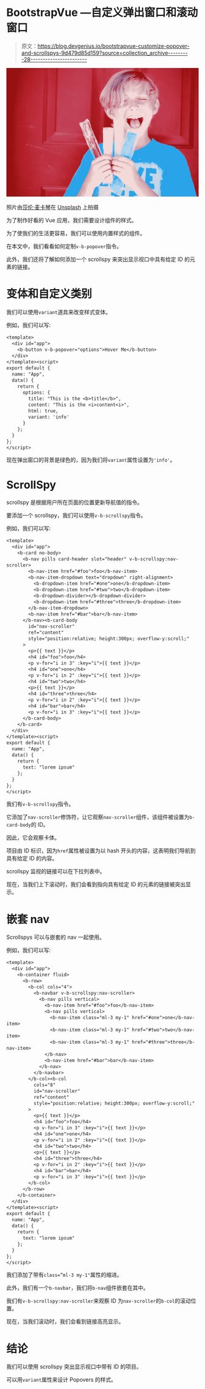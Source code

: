 # BootstrapVue —自定义弹出窗口和滚动窗口

> 原文：<https://blog.devgenius.io/bootstrapvue-customize-popover-and-scrollspys-9d479d85d159?source=collection_archive---------28----------------------->

![](img/ee47c51e4ca40547436f5047d7751129.png)

照片由[莎伦·麦卡琴](https://unsplash.com/@sharonmccutcheon?utm_source=medium&utm_medium=referral)在 [Unsplash](https://unsplash.com?utm_source=medium&utm_medium=referral) 上拍摄

为了制作好看的 Vue 应用，我们需要设计组件的样式。

为了使我们的生活更容易，我们可以使用内置样式的组件。

在本文中，我们看看如何定制`v-b-popover`指令。

此外，我们还将了解如何添加一个 scrollspy 来突出显示视口中具有给定 ID 的元素的链接。

# 变体和自定义类别

我们可以使用`variant`道具来改变样式变体。

例如，我们可以写:

```
<template>
  <div id="app">
    <b-button v-b-popover="options">Hover Me</b-button>
  </div>
</template><script>
export default {
  name: "App",
  data() {
    return {
      options: {
        title: "This is the <b>title</b>",
        content: "This is the <i>content<i>",
        html: true,
        variant: 'info'
      }
    };
  }
};
</script>
```

现在弹出窗口的背景是绿色的，因为我们将`variant`属性设置为`'info'`。

# ScrollSpy

scrollspy 是根据用户所在页面的位置更新导航值的指令。

要添加一个 scrollspy，我们可以使用`v-b-scrollspy`指令。

例如，我们可以写:

```
<template>
  <div id="app">
    <b-card no-body>
      <b-nav pills card-header slot="header" v-b-scrollspy:nav-scroller>
        <b-nav-item href="#foo">foo</b-nav-item>
        <b-nav-item-dropdown text="dropdown" right-alignment>
          <b-dropdown-item href="#one">one</b-dropdown-item>
          <b-dropdown-item href="#two">two</b-dropdown-item>
          <b-dropdown-divider></b-dropdown-divider>
          <b-dropdown-item href="#three">three</b-dropdown-item>
        </b-nav-item-dropdown>
        <b-nav-item href="#bar">bar</b-nav-item>
      </b-nav><b-card-body
        id="nav-scroller"
        ref="content"
        style="position:relative; height:300px; overflow-y:scroll;"
      >
        <p>{{ text }}</p>
        <h4 id="foo">foo</h4>
        <p v-for="i in 3" :key="i">{{ text }}</p>
        <h4 id="one">one</h4>
        <p v-for="i in 2" :key="i">{{ text }}</p>
        <h4 id="two">two</h4>
        <p>{{ text }}</p>
        <h4 id="three">three</h4>
        <p v-for="i in 2" :key="i">{{ text }}</p>
        <h4 id="bar">bar</h4>
        <p v-for="i in 3" :key="i">{{ text }}</p>
      </b-card-body>
    </b-card>
  </div>
</template><script>
export default {
  name: "App",
  data() {
    return {
      text: "lorem ipsum"
    };
  }
};
</script>
```

我们有`v-b-scrollspy`指令。

它添加了`nav-scroller`修饰符，让它观察`nav-scroller`组件，该组件被设置为`b-card-body`的 ID。

因此，它会观察卡体。

项目由 ID 标识，因为`href`属性被设置为以 hash 开头的内容，这表明我们导航到具有给定 ID 的内容。

scrollspy 监视的链接可以在下拉列表中。

现在，当我们上下滚动时，我们会看到指向具有给定 ID 的元素的链接被突出显示。

# 嵌套 nav

Scrollspys 可以与嵌套的 nav 一起使用。

例如，我们可以写:

```
<template>
  <div id="app">
    <b-container fluid>
      <b-row>
        <b-col cols="4">
          <b-navbar v-b-scrollspy:nav-scroller>
            <b-nav pills vertical>
              <b-nav-item href="#foo">foo</b-nav-item>
              <b-nav pills vertical>
                <b-nav-item class="ml-3 my-1" href="#one">one</b-nav-item>
                <b-nav-item class="ml-3 my-1" href="#two">two</b-nav-item>
                <b-nav-item class="ml-3 my-1" href="#three">three</b-nav-item>
              </b-nav>
              <b-nav-item href="#bar">bar</b-nav-item>
            </b-nav>
          </b-navbar>
        </b-col><b-col
          cols="8"
          id="nav-scroller"
          ref="content"
          style="position:relative; height:300px; overflow-y:scroll;"
        >
          <p>{{ text }}</p>
          <h4 id="foo">foo</h4>
          <p v-for="i in 3" :key="i">{{ text }}</p>
          <h4 id="one">one</h4>
          <p v-for="i in 2" :key="i">{{ text }}</p>
          <h4 id="two">two</h4>
          <p>{{ text }}</p>
          <h4 id="three">three</h4>
          <p v-for="i in 2" :key="i">{{ text }}</p>
          <h4 id="bar">bar</h4>
          <p v-for="i in 3" :key="i">{{ text }}</p>
        </b-col>
      </b-row>
    </b-container>
  </div>
</template><script>
export default {
  name: "App",
  data() {
    return {
      text: "lorem ipsum"
    };
  }
};
</script>
```

我们添加了带有`class=”ml-3 my-1"`属性的缩进。

此外，我们有一个`b-navbar`，我们将`b-nav`组件嵌套在其中。

我们有`v-b-scrollspy:nav-scroller`来观察 ID 为`nav-scroller`的`b-col`的滚动位置。

现在，当我们滚动时，我们会看到链接高亮显示。

# 结论

我们可以使用 scrollspy 突出显示视口中带有 ID 的项目。

可以用`variant`属性来设计 Popovers 的样式。